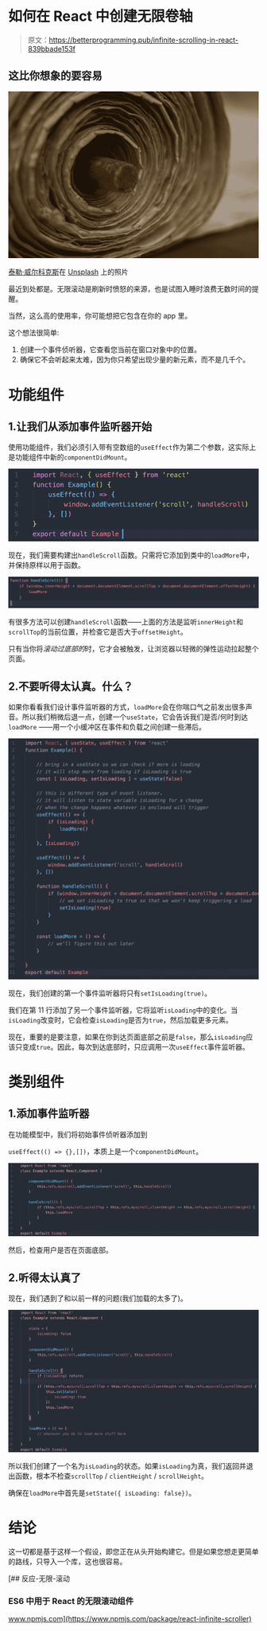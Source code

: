 # 如何在 React 中创建无限卷轴

> 原文：<https://betterprogramming.pub/infinite-scrolling-in-react-839bbade153f>

## 这比你想象的要容易

![](img/c662ea44071cb06366ea4a7f39b1b99a.png)

[泰勒·威尔科克斯](https://unsplash.com/@taypaigey?utm_source=unsplash&utm_medium=referral&utm_content=creditCopyText)在 [Unsplash](https://unsplash.com/s/photos/scroll?utm_source=unsplash&utm_medium=referral&utm_content=creditCopyText) 上的照片

最近到处都是。无限滚动是刷新时愤怒的来源，也是试图入睡时浪费无数时间的提醒。

当然，这么高的使用率，你可能想把它包含在你的 app 里。

这个想法很简单:

1.  创建一个事件侦听器，它查看您当前在窗口对象中的位置。
2.  确保它不会听起来太难，因为你只希望出现少量的新元素，而不是几千个。

# 功能组件

## 1.让我们从添加事件监听器开始

使用功能组件，我们必须引入带有空数组的`useEffect`作为第二个参数，这实际上是功能组件中新的`componentDidMount`。

![](img/f0452b13d8dad65f9126fa0c8990b524.png)

现在，我们需要构建出`handleScroll`函数。只需将它添加到类中的`loadMore`中，并保持原样以用于函数。

![](img/ba5d2ef01950e409766e4a4a42f9a1e9.png)

有很多方法可以创建`handleScroll`函数——上面的方法是监听`innerHeight`和`scrollTop`的当前位置，并检查它是否大于`offsetHeight`。

只有当你将*滚动过底部的*时，它才会被触发，让浏览器以轻微的弹性运动拉起整个页面。

## 2.不要听得太认真。什么？

如果你看看我们设计事件监听器的方式，`loadMore`会在你喘口气之前发出很多声音。所以我们稍微后退一点，创建一个`useState`，它会告诉我们是否/何时到达`loadMore` ——用一个小缓冲区在事件和负载之间创建一些滞后。

![](img/ddef620e1b545a4cada9b6b32d28f92a.png)

现在，我们创建的第一个事件监听器将只有`setIsLoading(true)`。

我们在第 11 行添加了另一个事件监听器，它将监听`isLoading`中的变化。当`isLoading`改变时，它会检查`isLoading`是否为`true`，然后加载更多元素。

现在，重要的是要注意，如果在你到达页面底部之前是`false`，那么`isLoading`应该只变成`true`。因此，每次到达底部时，只应调用一次`useEffect`事件监听器。

# 类别组件

## 1.添加事件监听器

在功能模型中，我们将初始事件侦听器添加到

`useEffect(() => {},[])`，本质上是一个`componentDidMount`。

![](img/12a0902dbe32fc8da79534525b2a0094.png)

然后，检查用户是否在页面底部。

## 2.听得太认真了

现在，我们遇到了和以前一样的问题(我们加载的太多了)。

![](img/a2b767c2e9d92fd7d2d607d30d0615eb.png)

所以我们创建了一个名为`isLoading`的状态。如果`isLoading`为真，我们返回并退出函数，根本不检查`scrollTop` / `clientHeight` / `scrollHeight`。

确保在`loadMore`中首先是`setState({ isLoading: false})`。

# 结论

这一切都是基于这样一个假设，即您正在从头开始构建它。但是如果您想走更简单的路线，只导入一个库，这也很容易。

[](https://www.npmjs.com/package/react-infinite-scroller) [## 反应-无限-滚动

### ES6 中用于 React 的无限滚动组件

www.npmjs.com](https://www.npmjs.com/package/react-infinite-scroller)